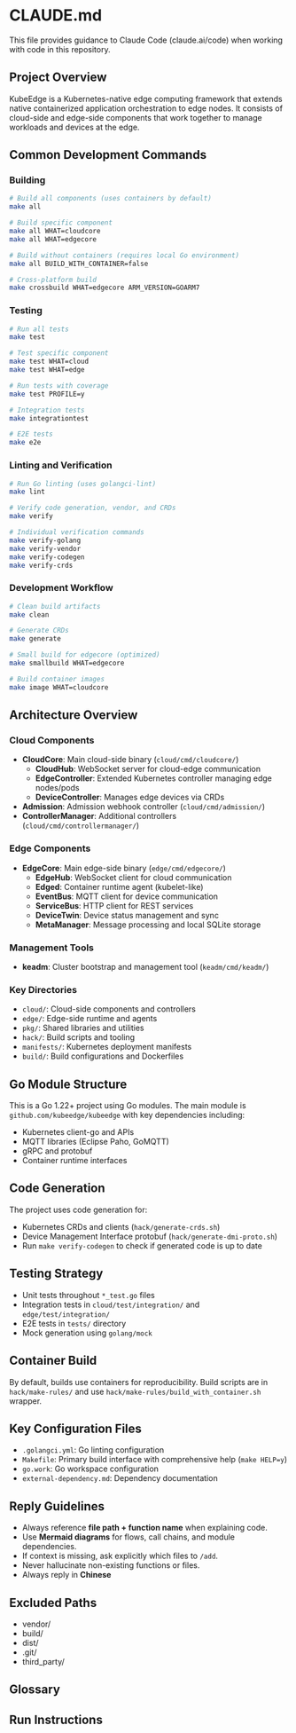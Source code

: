 # CLAUDE.md

This file provides guidance to Claude Code (claude.ai/code) when working with code in this repository.

## Project Overview

KubeEdge is a Kubernetes-native edge computing framework that extends native containerized application orchestration to edge nodes. It consists of cloud-side and edge-side components that work together to manage workloads and devices at the edge.

## Common Development Commands

### Building
```bash
# Build all components (uses containers by default)
make all

# Build specific component
make all WHAT=cloudcore
make all WHAT=edgecore

# Build without containers (requires local Go environment)
make all BUILD_WITH_CONTAINER=false

# Cross-platform build
make crossbuild WHAT=edgecore ARM_VERSION=GOARM7
```

### Testing
```bash
# Run all tests
make test

# Test specific component
make test WHAT=cloud
make test WHAT=edge

# Run tests with coverage
make test PROFILE=y

# Integration tests
make integrationtest

# E2E tests
make e2e
```

### Linting and Verification
```bash
# Run Go linting (uses golangci-lint)
make lint

# Verify code generation, vendor, and CRDs
make verify

# Individual verification commands
make verify-golang
make verify-vendor
make verify-codegen
make verify-crds
```

### Development Workflow
```bash
# Clean build artifacts
make clean

# Generate CRDs
make generate

# Small build for edgecore (optimized)
make smallbuild WHAT=edgecore

# Build container images
make image WHAT=cloudcore
```

## Architecture Overview

### Cloud Components
- **CloudCore**: Main cloud-side binary (`cloud/cmd/cloudcore/`)
  - **CloudHub**: WebSocket server for cloud-edge communication
  - **EdgeController**: Extended Kubernetes controller managing edge nodes/pods
  - **DeviceController**: Manages edge devices via CRDs
- **Admission**: Admission webhook controller (`cloud/cmd/admission/`)
- **ControllerManager**: Additional controllers (`cloud/cmd/controllermanager/`)

### Edge Components
- **EdgeCore**: Main edge-side binary (`edge/cmd/edgecore/`)
  - **EdgeHub**: WebSocket client for cloud communication
  - **Edged**: Container runtime agent (kubelet-like)
  - **EventBus**: MQTT client for device communication
  - **ServiceBus**: HTTP client for REST services
  - **DeviceTwin**: Device status management and sync
  - **MetaManager**: Message processing and local SQLite storage

### Management Tools
- **keadm**: Cluster bootstrap and management tool (`keadm/cmd/keadm/`)

### Key Directories
- `cloud/`: Cloud-side components and controllers
- `edge/`: Edge-side runtime and agents
- `pkg/`: Shared libraries and utilities
- `hack/`: Build scripts and tooling
- `manifests/`: Kubernetes deployment manifests
- `build/`: Build configurations and Dockerfiles

## Go Module Structure

This is a Go 1.22+ project using Go modules. The main module is `github.com/kubeedge/kubeedge` with key dependencies including:
- Kubernetes client-go and APIs
- MQTT libraries (Eclipse Paho, GoMQTT)
- gRPC and protobuf
- Container runtime interfaces

## Code Generation

The project uses code generation for:
- Kubernetes CRDs and clients (`hack/generate-crds.sh`)
- Device Management Interface protobuf (`hack/generate-dmi-proto.sh`)
- Run `make verify-codegen` to check if generated code is up to date

## Testing Strategy

- Unit tests throughout `*_test.go` files
- Integration tests in `cloud/test/integration/` and `edge/test/integration/`
- E2E tests in `tests/` directory
- Mock generation using `golang/mock`

## Container Build

By default, builds use containers for reproducibility. Build scripts are in `hack/make-rules/` and use `hack/make-rules/build_with_container.sh` wrapper.

## Key Configuration Files

- `.golangci.yml`: Go linting configuration
- `Makefile`: Primary build interface with comprehensive help (`make HELP=y`)
- `go.work`: Go workspace configuration
- `external-dependency.md`: Dependency documentation

## Reply Guidelines
- Always reference **file path + function name** when explaining code.
- Use **Mermaid diagrams** for flows, call chains, and module dependencies.
- If context is missing, ask explicitly which files to `/add`.
- Never hallucinate non-existing functions or files.
- Always reply in **Chinese**

## Excluded Paths
- vendor/
- build/
- dist/
- .git/
- third_party/

## Glossary


## Run Instructions
